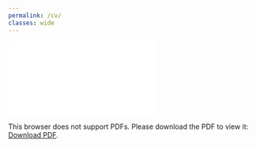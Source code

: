 ```yaml
---
permalink: /cv/
classes: wide
---
```


<object data="/assets/CV_modern_EN.pdf" type="application/pdf" width="700px" height="700px">
    <embed src="/assets/CV_modern_EN.pdf">
        <p>This browser does not support PDFs. Please download the PDF to view it: <a href="/assets/CV_modern_EN.pdf">Download PDF</a>.</p>
    </embed>
</object>
